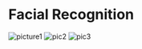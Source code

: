 # Facial Recognition



![picture1](https://user-images.githubusercontent.com/112000395/188180767-ff705fed-68c2-4ef7-ba13-c6eea60118c2.PNG)
![pic2](https://user-images.githubusercontent.com/112000395/188181543-ccaa85ed-e84a-4ce9-805d-61e4f0eb48e3.PNG)
![pic3](https://user-images.githubusercontent.com/112000395/188182323-c2df65fa-d3d4-46c8-9f09-0be408e5f829.PNG)
